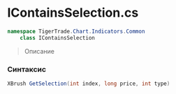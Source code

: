 
# IContainsSelection.cs
```csharp
namespace TigerTrade.Chart.Indicators.Common  
    class IContainsSelection
```

> Описание

### Синтаксис
```csharp
XBrush GetSelection(int index, long price, int type)
```
